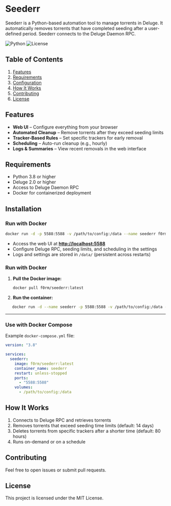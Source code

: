# Seederr

Seederr is a Python-based automation tool to manage torrents in Deluge. It automatically removes torrents that have completed seeding after a user-defined period. Seederr connects to the Deluge Daemon RPC.

![Python](https://img.shields.io/badge/python-3.8%2B-blue)
![License](https://img.shields.io/badge/license-MIT-green)

## Table of Contents
1. [Features](#features)
2. [Requirements](#requirements)
4. [Configuration](#installation)
5. [How It Works](#how-it-works)
6. [Contributing](#contributing)
7. [License](#license)

## Features

- **Web UI** – Configure everything from your browser  
- **Automated Cleanup** – Remove torrents after they exceed seeding limits  
- **Tracker-Based Rules** – Set specific trackers for early removal  
- **Scheduling** – Auto-run cleanup (e.g., hourly)  
- **Logs & Summaries** – View recent removals in the web interface  

## Requirements

- Python 3.8 or higher
- Deluge 2.0 or higher
- Access to Deluge Daemon RPC
- Docker for containerized deployment

## Installation  
### **Run with Docker**  

```sh
docker run -d -p 5588:5588 -v /path/to/config:/data --name seederr f0rm/seederr:latest
```

- Access the web UI at **[http://localhost:5588](http://localhost:5588)**  
- Configure Deluge RPC, seeding limits, and scheduling in the settings  
- Logs and settings are stored in `/data/` (persistent across restarts)

### Run with Docker

1. **Pull the Docker image:**

   ```sh
   docker pull f0rm/seederr:latest
   ```

2. **Run the container:**

```sh
   docker run -d --name seederr -p 5588:5588 -v /path/to/config:/data --restart unless-stopped f0rm/seederr:latest
   ```

---

### Use with Docker Compose

Example `docker-compose.yml` file:

```yaml
version: "3.8"

services:
  seederr:
    image: f0rm/seederr:latest
    container_name: seederr
    restart: unless-stopped
    ports:
      - "5588:5588"
    volumes:
      - /path/to/config:/data
```
## How It Works

1. Connects to Deluge RPC and retrieves torrents  
2. Removes torrents that exceed seeding time limits (default: 14 days)  
3. Deletes torrents from specific trackers after a shorter time (default: 80 hours)  
4. Runs on-demand or on a schedule 

## Contributing

Feel free to open issues or submit pull requests.

## License

This project is licensed under the MIT License.
